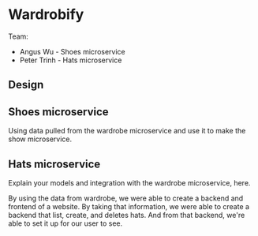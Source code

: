 # Wardrobify

Team:

- Angus Wu - Shoes microservice
- Peter Trinh - Hats microservice

## Design

## Shoes microservice

Using data pulled from the wardrobe microservice and use it to make the
show microservice.

## Hats microservice

Explain your models and integration with the wardrobe
microservice, here.

 By using the data from wardrobe, we were able to create a backend and frontend of a
 website. By taking that information, we were able to create a backend that list, create, and deletes hats. And from that backend, we're able to set it up for our user to see.
